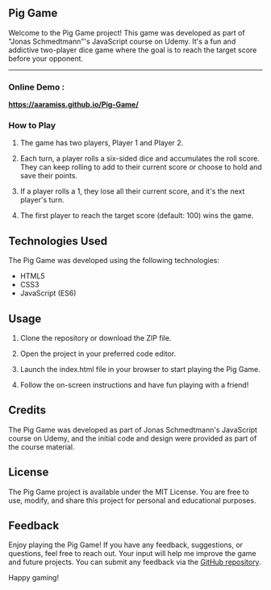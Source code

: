 ## Pig Game

Welcome to the Pig Game project! This game was developed as part of "Jonas Schmedtmann"'s JavaScript course on Udemy. It's a fun and addictive two-player dice game where the goal is to reach the target score before your opponent.

---
### Online Demo :
**https://aaramiss.github.io/Pig-Game/**

### How to Play
1. The game has two players, Player 1 and Player 2.

1. Each turn, a player rolls a six-sided dice and accumulates the roll score. They can keep rolling to add to their current score or choose to hold and save their points.

1. If a player rolls a 1, they lose all their current score, and it's the next player's turn.

1. The first player to reach the target score (default: 100) wins the game.

## Technologies Used
The Pig Game was developed using the following technologies:

- HTML5
- CSS3
- JavaScript (ES6)

## Usage
1. Clone the repository or download the ZIP file.

1. Open the project in your preferred code editor.

1. Launch the index.html file in your browser to start playing the Pig Game.

1. Follow the on-screen instructions and have fun playing with a friend!

## Credits
The Pig Game was developed as part of Jonas Schmedtmann's JavaScript course on Udemy, and the initial code and design were provided as part of the course material.

## License
The Pig Game project is available under the MIT License. You are free to use, modify, and share this project for personal and educational purposes.

## Feedback
Enjoy playing the Pig Game! If you have any feedback, suggestions, or questions, feel free to reach out. Your input will help me improve the game and future projects. You can submit any feedback via the [GitHub repository](https://github.com/aaramiss/Pig-Game/issues).

Happy gaming!
